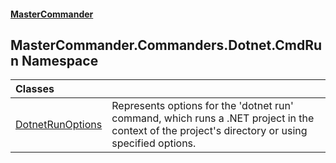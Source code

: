 #### [MasterCommander](MasterCommander.md 'MasterCommander')

## MasterCommander.Commanders.Dotnet.CmdRun Namespace

| Classes | |
| :--- | :--- |
| [DotnetRunOptions](DotnetRunOptions.md 'MasterCommander.Commanders.Dotnet.CmdRun.DotnetRunOptions') | Represents options for the 'dotnet run' command, which runs a .NET project in the context of the project's directory or using specified options. |
